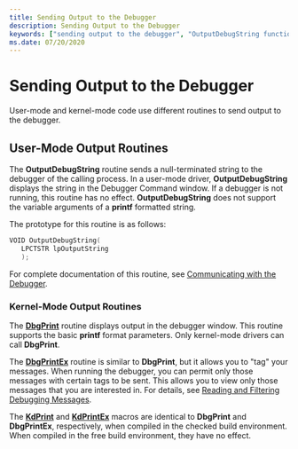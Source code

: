 ```yaml
---
title: Sending Output to the Debugger
description: Sending Output to the Debugger
keywords: ["sending output to the debugger", "OutputDebugString function", "DbgPrint function", "DbgPrintEx function", "KdPrint function", "KdPrintEx function"]
ms.date: 07/20/2020
---
```


# Sending Output to the Debugger

User-mode and kernel-mode code use different routines to send output to the debugger.

## User-Mode Output Routines

The **OutputDebugString** routine sends a null-terminated string to the debugger of the calling process. In a user-mode driver, **OutputDebugString** displays the string in the Debugger Command window. If a debugger is not running, this routine has no effect. **OutputDebugString** does not support the variable arguments of a **printf** formatted string.

The prototype for this routine is as follows:

```cpp
VOID OutputDebugString(
   LPCTSTR lpOutputString
   );
```

For complete documentation of this routine, see [Communicating with the Debugger](/windows/win32/debug/communicating-with-the-debugger).

### Kernel-Mode Output Routines

The [**DbgPrint**](/windows-hardware/drivers/ddi/wdm/nf-wdm-dbgprint) routine displays output in the debugger window. This routine supports the basic **printf** format parameters. Only kernel-mode drivers can call **DbgPrint**.

The [**DbgPrintEx**](/windows-hardware/drivers/ddi/wdm/nf-wdm-dbgprintex) routine is similar to **DbgPrint**, but it allows you to "tag" your messages. When running the debugger, you can permit only those messages with certain tags to be sent. This allows you to view only those messages that you are interested in. For details, see [Reading and Filtering Debugging Messages](reading-and-filtering-debugging-messages.md).


The [**KdPrint**](/windows-hardware/drivers/ddi/wdm/nf-wdm-kdprint) and [**KdPrintEx**](/windows-hardware/drivers/ddi/wdm/nf-wdm-kdprintex) macros are identical to **DbgPrint** and **DbgPrintEx**, respectively, when compiled in the checked build environment. When compiled in the free build environment, they have no effect.
